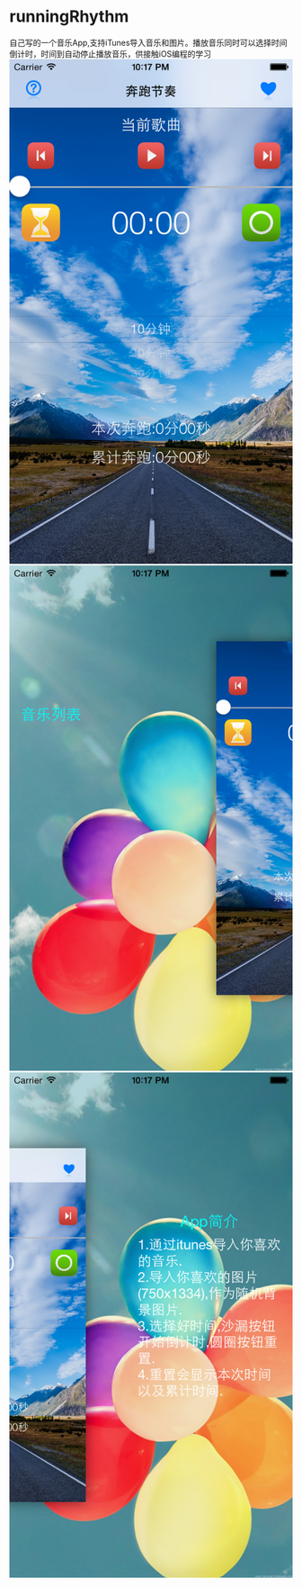 # runningRhythm
自己写的一个音乐App,支持iTunes导入音乐和图片。播放音乐同时可以选择时间倒计时，时间到自动停止播放音乐，供接触iOS编程的学习
 ![image](https://raw.githubusercontent.com/saintPN/runningRhythm/master/shot/iOS%20Simulator%20Screen%20Shot%202015年9月25日%20下午10.17.55.png)
  ![image](https://raw.githubusercontent.com/saintPN/runningRhythm/master/shot/iOS%20Simulator%20Screen%20Shot%202015年9月25日%20下午10.17.43.png)
   ![image](https://raw.githubusercontent.com/saintPN/runningRhythm/master/shot/iOS%20Simulator%20Screen%20Shot%202015年9月25日%20下午10.17.59.png)
